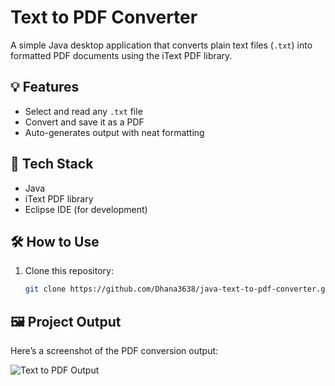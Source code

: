 # Text to PDF Converter

A simple Java desktop application that converts plain text files (`.txt`) into formatted PDF documents using the iText PDF library.

## 💡 Features
- Select and read any `.txt` file
- Convert and save it as a PDF
- Auto-generates output with neat formatting

## 🚀 Tech Stack
- Java
- iText PDF library
- Eclipse IDE (for development)

## 🛠 How to Use
1. Clone this repository:
   ```bash
   git clone https://github.com/Dhana3638/java-text-to-pdf-converter.git

## 🖼️ Project Output

Here’s a screenshot of the PDF conversion output:

![Text to PDF Output](https://github.com/Dhana3638/java-text-to-pdf-converter/blob/da8e1bf479e253bcadebb4f493e1c4513ceed8af/before%20creating%20%20executing.png)
 
   
